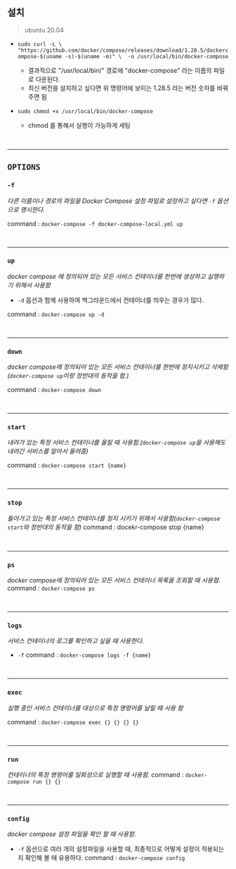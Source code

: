 ## 설치
> ubuntu 20.04
- `sudo curl -L \ 
"https://github.com/docker/compose/releases/download/1.28.5/dockercompose-$(uname -s)-$(uname -m)" \ 
-o /usr/local/bin/docker-compose`
    
    - 결과적으로 "/usr/local/bin/" 경로에 "docker-compose" 라는 이름의 파일로 다운된다.
    - 최신 버전을 설치하고 싶다면 위 명령어에 보이는 1.28.5 라는 버전 숫자를 바꿔주면 됨
- `sudo chmod +x /usr/local/bin/docker-compose  `
    - chmod 를 통해서 실행이 가능하게 세팅

<br>
<hr>

## `OPTIONS`
### `-f` 
*다른 이름이나 경로의 파일을 Docker Compose 설정 파일로 설정하고 싶다면 `-f` 옵션으로 명시한다.*

command : `docker-compose -f docker-compose-local.yml up`

<br>
<hr>

### `up`
*docker compose 에 정의되어 있는 모든 서비스 컨테이너를 한번에 생성하고 실행하기 위해서 사용함*
- `-d` 옵션과 함께 사용하여 백그라운드에서 컨테이너를 띄우는 경우가 많다.
    

command : `docker-compose up -d`

<br>
<hr>

### `down`
*docker compose에 정의되어 있는 모든 서비스 컨테이너를 한번에 정지시키고 삭제함(`docker-compose up`이랑 정반대의 동작을 함.)* 

command : `docker-compose down`

<br>
<hr>

### `start`
*내려가 있는 특정 서비스 컨테이너를 올릴 때 사용함.(`docker-compose up`을 사용해도 내려간 서비스를 알아서 올려줌)*

command : `docker-compose start {name}`

<br>
<hr>

### `stop`
*돌아가고 있는 특정 서비스 컨테이너를 정지 시키기 위해서 사용함(`docker-compose start`와 정반대의 동작을 함)*
command : docekr-compose stop {name}

<br>
<hr>

### `ps`
*docker compose에 정의되어 있는 모든 서비스 컨테이너 목록을 조회할 때 사용함.*
command : `docker-compose ps`


<br>
<hr>

### `logs`
*서비스 컨테이너의 로그를 확인하고 싶을 때 사용한다.*
- `-f`
command : `docker-compose logs -f {name}`

<br>
<hr>

### `exec`
*실행 중인 서비스 컨테이너를 대상으로 특정 명령어를 날릴 때 사용 함*

command : `docker-compose exec {} {} {} {}`

<br>
<hr>

### `run`
*컨테이너의 특정 명령어를 일회성으로 실행할 때 사용함.*
command : `docker-compose run {} {}`

<br>
<hr>

### `config`
*docker compose 설정 파일을 확인 할 때 사용함.*
- `-f` 옵션으로 여러 개의 설정파일을 사용할 때, 최종적으로 어떻게 설정이 적용되는지 확인해 볼 때 유용하다.
command : `docker-compose config`